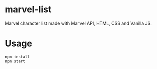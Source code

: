 # marvel-list
Marvel character list made with Marvel API, HTML, CSS and Vanilla JS.

# Usage

```
npm install
npm start
```
